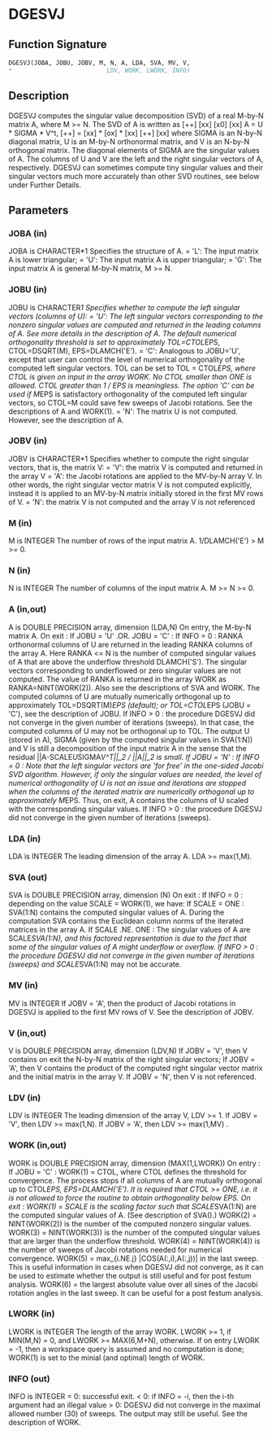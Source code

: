 # DGESVJ

## Function Signature

```fortran
DGESVJ(JOBA, JOBU, JOBV, M, N, A, LDA, SVA, MV, V,
*                          LDV, WORK, LWORK, INFO)
```

## Description


 DGESVJ computes the singular value decomposition (SVD) of a real
 M-by-N matrix A, where M >= N. The SVD of A is written as
                                    [++]   [xx]   [x0]   [xx]
              A = U * SIGMA * V^t,  [++] = [xx] * [ox] * [xx]
                                    [++]   [xx]
 where SIGMA is an N-by-N diagonal matrix, U is an M-by-N orthonormal
 matrix, and V is an N-by-N orthogonal matrix. The diagonal elements
 of SIGMA are the singular values of A. The columns of U and V are the
 left and the right singular vectors of A, respectively.
 DGESVJ can sometimes compute tiny singular values and their singular vectors much
 more accurately than other SVD routines, see below under Further Details.

## Parameters

### JOBA (in)

JOBA is CHARACTER*1 Specifies the structure of A. = 'L': The input matrix A is lower triangular; = 'U': The input matrix A is upper triangular; = 'G': The input matrix A is general M-by-N matrix, M >= N.

### JOBU (in)

JOBU is CHARACTER*1 Specifies whether to compute the left singular vectors (columns of U): = 'U': The left singular vectors corresponding to the nonzero singular values are computed and returned in the leading columns of A. See more details in the description of A. The default numerical orthogonality threshold is set to approximately TOL=CTOL*EPS, CTOL=DSQRT(M), EPS=DLAMCH('E'). = 'C': Analogous to JOBU='U', except that user can control the level of numerical orthogonality of the computed left singular vectors. TOL can be set to TOL = CTOL*EPS, where CTOL is given on input in the array WORK. No CTOL smaller than ONE is allowed. CTOL greater than 1 / EPS is meaningless. The option 'C' can be used if M*EPS is satisfactory orthogonality of the computed left singular vectors, so CTOL=M could save few sweeps of Jacobi rotations. See the descriptions of A and WORK(1). = 'N': The matrix U is not computed. However, see the description of A.

### JOBV (in)

JOBV is CHARACTER*1 Specifies whether to compute the right singular vectors, that is, the matrix V: = 'V': the matrix V is computed and returned in the array V = 'A': the Jacobi rotations are applied to the MV-by-N array V. In other words, the right singular vector matrix V is not computed explicitly, instead it is applied to an MV-by-N matrix initially stored in the first MV rows of V. = 'N': the matrix V is not computed and the array V is not referenced

### M (in)

M is INTEGER The number of rows of the input matrix A. 1/DLAMCH('E') > M >= 0.

### N (in)

N is INTEGER The number of columns of the input matrix A. M >= N >= 0.

### A (in,out)

A is DOUBLE PRECISION array, dimension (LDA,N) On entry, the M-by-N matrix A. On exit : If JOBU = 'U' .OR. JOBU = 'C' : If INFO = 0 : RANKA orthonormal columns of U are returned in the leading RANKA columns of the array A. Here RANKA <= N is the number of computed singular values of A that are above the underflow threshold DLAMCH('S'). The singular vectors corresponding to underflowed or zero singular values are not computed. The value of RANKA is returned in the array WORK as RANKA=NINT(WORK(2)). Also see the descriptions of SVA and WORK. The computed columns of U are mutually numerically orthogonal up to approximately TOL=DSQRT(M)*EPS (default); or TOL=CTOL*EPS (JOBU = 'C'), see the description of JOBU. If INFO > 0 : the procedure DGESVJ did not converge in the given number of iterations (sweeps). In that case, the computed columns of U may not be orthogonal up to TOL. The output U (stored in A), SIGMA (given by the computed singular values in SVA(1:N)) and V is still a decomposition of the input matrix A in the sense that the residual ||A-SCALE*U*SIGMA*V^T||_2 / ||A||_2 is small. If JOBU = 'N' : If INFO = 0 : Note that the left singular vectors are 'for free' in the one-sided Jacobi SVD algorithm. However, if only the singular values are needed, the level of numerical orthogonality of U is not an issue and iterations are stopped when the columns of the iterated matrix are numerically orthogonal up to approximately M*EPS. Thus, on exit, A contains the columns of U scaled with the corresponding singular values. If INFO > 0 : the procedure DGESVJ did not converge in the given number of iterations (sweeps).

### LDA (in)

LDA is INTEGER The leading dimension of the array A. LDA >= max(1,M).

### SVA (out)

SVA is DOUBLE PRECISION array, dimension (N) On exit : If INFO = 0 : depending on the value SCALE = WORK(1), we have: If SCALE = ONE : SVA(1:N) contains the computed singular values of A. During the computation SVA contains the Euclidean column norms of the iterated matrices in the array A. If SCALE .NE. ONE : The singular values of A are SCALE*SVA(1:N), and this factored representation is due to the fact that some of the singular values of A might underflow or overflow. If INFO > 0 : the procedure DGESVJ did not converge in the given number of iterations (sweeps) and SCALE*SVA(1:N) may not be accurate.

### MV (in)

MV is INTEGER If JOBV = 'A', then the product of Jacobi rotations in DGESVJ is applied to the first MV rows of V. See the description of JOBV.

### V (in,out)

V is DOUBLE PRECISION array, dimension (LDV,N) If JOBV = 'V', then V contains on exit the N-by-N matrix of the right singular vectors; If JOBV = 'A', then V contains the product of the computed right singular vector matrix and the initial matrix in the array V. If JOBV = 'N', then V is not referenced.

### LDV (in)

LDV is INTEGER The leading dimension of the array V, LDV >= 1. If JOBV = 'V', then LDV >= max(1,N). If JOBV = 'A', then LDV >= max(1,MV) .

### WORK (in,out)

WORK is DOUBLE PRECISION array, dimension (MAX(1,LWORK)) On entry : If JOBU = 'C' : WORK(1) = CTOL, where CTOL defines the threshold for convergence. The process stops if all columns of A are mutually orthogonal up to CTOL*EPS, EPS=DLAMCH('E'). It is required that CTOL >= ONE, i.e. it is not allowed to force the routine to obtain orthogonality below EPS. On exit : WORK(1) = SCALE is the scaling factor such that SCALE*SVA(1:N) are the computed singular values of A. (See description of SVA().) WORK(2) = NINT(WORK(2)) is the number of the computed nonzero singular values. WORK(3) = NINT(WORK(3)) is the number of the computed singular values that are larger than the underflow threshold. WORK(4) = NINT(WORK(4)) is the number of sweeps of Jacobi rotations needed for numerical convergence. WORK(5) = max_{i.NE.j} |COS(A(:,i),A(:,j))| in the last sweep. This is useful information in cases when DGESVJ did not converge, as it can be used to estimate whether the output is still useful and for post festum analysis. WORK(6) = the largest absolute value over all sines of the Jacobi rotation angles in the last sweep. It can be useful for a post festum analysis.

### LWORK (in)

LWORK is INTEGER The length of the array WORK. LWORK >= 1, if MIN(M,N) = 0, and LWORK >= MAX(6,M+N), otherwise. If on entry LWORK = -1, then a workspace query is assumed and no computation is done; WORK(1) is set to the minial (and optimal) length of WORK.

### INFO (out)

INFO is INTEGER = 0: successful exit. < 0: if INFO = -i, then the i-th argument had an illegal value > 0: DGESVJ did not converge in the maximal allowed number (30) of sweeps. The output may still be useful. See the description of WORK.

